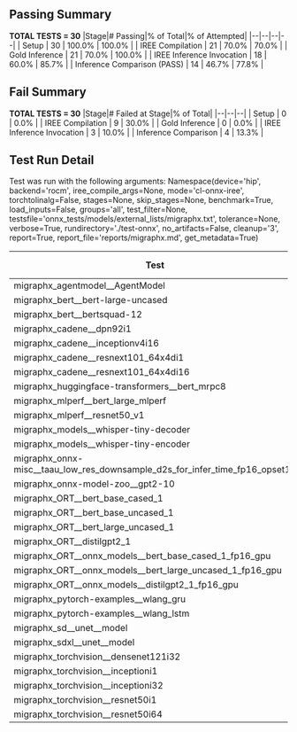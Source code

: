## Passing Summary

**TOTAL TESTS = 30**
|Stage|# Passing|% of Total|% of Attempted|
|--|--|--|--|
| Setup | 30 | 100.0% | 100.0% |
| IREE Compilation | 21 | 70.0% | 70.0% |
| Gold Inference | 21 | 70.0% | 100.0% |
| IREE Inference Invocation | 18 | 60.0% | 85.7% |
| Inference Comparison (PASS) | 14 | 46.7% | 77.8% |
## Fail Summary

**TOTAL TESTS = 30**
|Stage|# Failed at Stage|% of Total|
|--|--|--|
| Setup | 0 | 0.0% |
| IREE Compilation | 9 | 30.0% |
| Gold Inference | 0 | 0.0% |
| IREE Inference Invocation | 3 | 10.0% |
| Inference Comparison | 4 | 13.3% |
## Test Run Detail
Test was run with the following arguments:
Namespace(device='hip', backend='rocm', iree_compile_args=None, mode='cl-onnx-iree', torchtolinalg=False, stages=None, skip_stages=None, benchmark=True, load_inputs=False, groups='all', test_filter=None, testsfile='onnx_tests/models/external_lists/migraphx.txt', tolerance=None, verbose=True, rundirectory='./test-onnx', no_artifacts=False, cleanup='3', report=True, report_file='reports/migraphx.md', get_metadata=True)

| Test | Exit Status | Mean Benchmark Time (ms) | Notes |
|--|--|--|--|
| migraphx_agentmodel__AgentModel | compilation | None | |
| migraphx_bert__bert-large-uncased | compilation | None | |
| migraphx_bert__bertsquad-12 | compiled_inference | None | |
| migraphx_cadene__dpn92i1 | compilation | None | |
| migraphx_cadene__inceptionv4i16 | PASS | 154.10624591168013 | |
| migraphx_cadene__resnext101_64x4di1 | compilation | None | |
| migraphx_cadene__resnext101_64x4di16 | PASS | 216.41675523844444 | |
| migraphx_huggingface-transformers__bert_mrpc8 | PASS | 7.042417879759643 | |
| migraphx_mlperf__bert_large_mlperf | Numerics | 35.55832011216696 | |
| migraphx_mlperf__resnet50_v1 | PASS | 5.21465936118024 | |
| migraphx_models__whisper-tiny-decoder | PASS | 29.702895726077255 | |
| migraphx_models__whisper-tiny-encoder | Numerics | 52.648057565203914 | |
| migraphx_onnx-misc__taau_low_res_downsample_d2s_for_infer_time_fp16_opset11 | import_model | None | |
| migraphx_onnx-model-zoo__gpt2-10 | compilation | None | |
| migraphx_ORT__bert_base_cased_1 | PASS | 113.46248537948769 | |
| migraphx_ORT__bert_base_uncased_1 | PASS | 114.37243188912463 | |
| migraphx_ORT__bert_large_uncased_1 | PASS | 353.7489663188656 | |
| migraphx_ORT__distilgpt2_1 | compiled_inference | None | |
| migraphx_ORT__onnx_models__bert_base_cased_1_fp16_gpu | Numerics | 71.6127731410476 | |
| migraphx_ORT__onnx_models__bert_large_uncased_1_fp16_gpu | Numerics | 277.6442354467387 | |
| migraphx_ORT__onnx_models__distilgpt2_1_fp16_gpu | compiled_inference | None | |
| migraphx_pytorch-examples__wlang_gru | PASS | 66.75733832849396 | |
| migraphx_pytorch-examples__wlang_lstm | PASS | 7.992114191769029 | |
| migraphx_sd__unet__model | import_model | None | |
| migraphx_sdxl__unet__model | import_model | None | |
| migraphx_torchvision__densenet121i32 | PASS | 49.269303144510125 | |
| migraphx_torchvision__inceptioni1 | PASS | 17.976438657492082 | |
| migraphx_torchvision__inceptioni32 | PASS | 129.9929523219665 | |
| migraphx_torchvision__resnet50i1 | compilation | None | |
| migraphx_torchvision__resnet50i64 | PASS | 202.78319012787605 | |
